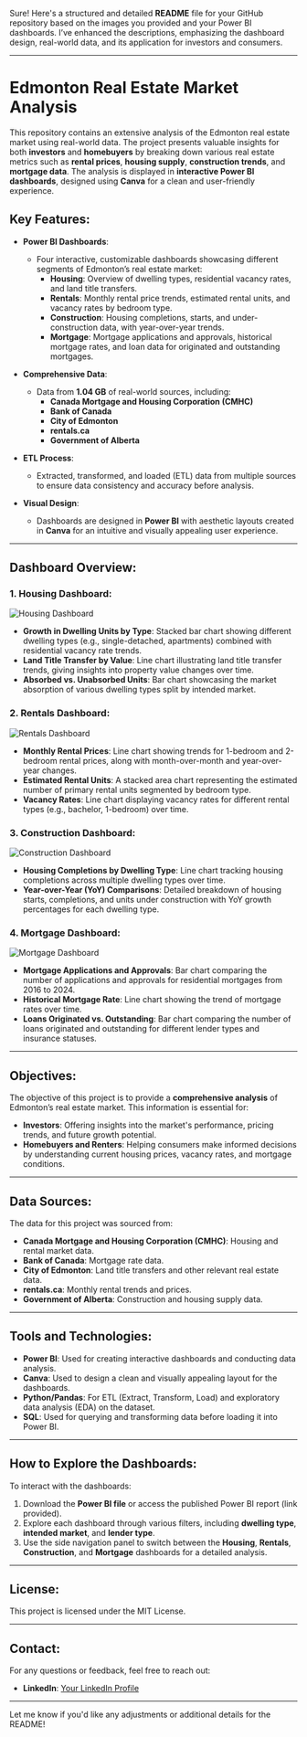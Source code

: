 Sure! Here's a structured and detailed **README** file for your GitHub repository based on the images you provided and your Power BI dashboards. I’ve enhanced the descriptions, emphasizing the dashboard design, real-world data, and its application for investors and consumers.

---

# Edmonton Real Estate Market Analysis

This repository contains an extensive analysis of the Edmonton real estate market using real-world data. The project presents valuable insights for both **investors** and **homebuyers** by breaking down various real estate metrics such as **rental prices**, **housing supply**, **construction trends**, and **mortgage data**. The analysis is displayed in **interactive Power BI dashboards**, designed using **Canva** for a clean and user-friendly experience.

## Key Features:
- **Power BI Dashboards**:
    - Four interactive, customizable dashboards showcasing different segments of Edmonton’s real estate market:
      - **Housing**: Overview of dwelling types, residential vacancy rates, and land title transfers.
      - **Rentals**: Monthly rental price trends, estimated rental units, and vacancy rates by bedroom type.
      - **Construction**: Housing completions, starts, and under-construction data, with year-over-year trends.
      - **Mortgage**: Mortgage applications and approvals, historical mortgage rates, and loan data for originated and outstanding mortgages.

- **Comprehensive Data**:
    - Data from **1.04 GB** of real-world sources, including:
      - **Canada Mortgage and Housing Corporation (CMHC)**
      - **Bank of Canada**
      - **City of Edmonton**
      - **rentals.ca**
      - **Government of Alberta**

- **ETL Process**:
    - Extracted, transformed, and loaded (ETL) data from multiple sources to ensure data consistency and accuracy before analysis.
    
- **Visual Design**:
    - Dashboards are designed in **Power BI** with aesthetic layouts created in **Canva** for an intuitive and visually appealing user experience.

---

## Dashboard Overview:

### 1. **Housing Dashboard**:
![Housing Dashboard](link-to-image)

- **Growth in Dwelling Units by Type**: Stacked bar chart showing different dwelling types (e.g., single-detached, apartments) combined with residential vacancy rate trends.
- **Land Title Transfer by Value**: Line chart illustrating land title transfer trends, giving insights into property value changes over time.
- **Absorbed vs. Unabsorbed Units**: Bar chart showcasing the market absorption of various dwelling types split by intended market.

### 2. **Rentals Dashboard**:
![Rentals Dashboard](link-to-image)

- **Monthly Rental Prices**: Line chart showing trends for 1-bedroom and 2-bedroom rental prices, along with month-over-month and year-over-year changes.
- **Estimated Rental Units**: A stacked area chart representing the estimated number of primary rental units segmented by bedroom type.
- **Vacancy Rates**: Line chart displaying vacancy rates for different rental types (e.g., bachelor, 1-bedroom) over time.

### 3. **Construction Dashboard**:
![Construction Dashboard](link-to-image)

- **Housing Completions by Dwelling Type**: Line chart tracking housing completions across multiple dwelling types over time.
- **Year-over-Year (YoY) Comparisons**: Detailed breakdown of housing starts, completions, and units under construction with YoY growth percentages for each dwelling type.

### 4. **Mortgage Dashboard**:
![Mortgage Dashboard](link-to-image)

- **Mortgage Applications and Approvals**: Bar chart comparing the number of applications and approvals for residential mortgages from 2016 to 2024.
- **Historical Mortgage Rate**: Line chart showing the trend of mortgage rates over time.
- **Loans Originated vs. Outstanding**: Bar chart comparing the number of loans originated and outstanding for different lender types and insurance statuses.

---

## Objectives:
The objective of this project is to provide a **comprehensive analysis** of Edmonton’s real estate market. This information is essential for:
- **Investors**: Offering insights into the market's performance, pricing trends, and future growth potential.
- **Homebuyers and Renters**: Helping consumers make informed decisions by understanding current housing prices, vacancy rates, and mortgage conditions.

---

## Data Sources:
The data for this project was sourced from:
- **Canada Mortgage and Housing Corporation (CMHC)**: Housing and rental market data.
- **Bank of Canada**: Mortgage rate data.
- **City of Edmonton**: Land title transfers and other relevant real estate data.
- **rentals.ca**: Monthly rental trends and prices.
- **Government of Alberta**: Construction and housing supply data.

---

## Tools and Technologies:
- **Power BI**: Used for creating interactive dashboards and conducting data analysis.
- **Canva**: Used to design a clean and visually appealing layout for the dashboards.
- **Python/Pandas**: For ETL (Extract, Transform, Load) and exploratory data analysis (EDA) on the dataset.
- **SQL**: Used for querying and transforming data before loading it into Power BI.

---

## How to Explore the Dashboards:
To interact with the dashboards:
1. Download the **Power BI file** or access the published Power BI report (link provided).
2. Explore each dashboard through various filters, including **dwelling type**, **intended market**, and **lender type**.
3. Use the side navigation panel to switch between the **Housing**, **Rentals**, **Construction**, and **Mortgage** dashboards for a detailed analysis.

---

## License:
This project is licensed under the MIT License.

---

## Contact:
For any questions or feedback, feel free to reach out:
- **LinkedIn**: [Your LinkedIn Profile](https://www.linkedin.com/in/hyunji-cha-812598140/)

---

Let me know if you'd like any adjustments or additional details for the README!
